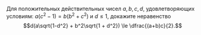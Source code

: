 Для положительных действительных чисел $a,b,c,d$, удовлетворяющих условиям:
$a(c^2 - 1) = b(b^2 + c^2)$  и $d \le 1$, докажите неравенство
$$d(a\sqrt{1-d^2} + b^2\sqrt{1 + d^2}) \le \dfrac{(a+b)c}{2}.$$